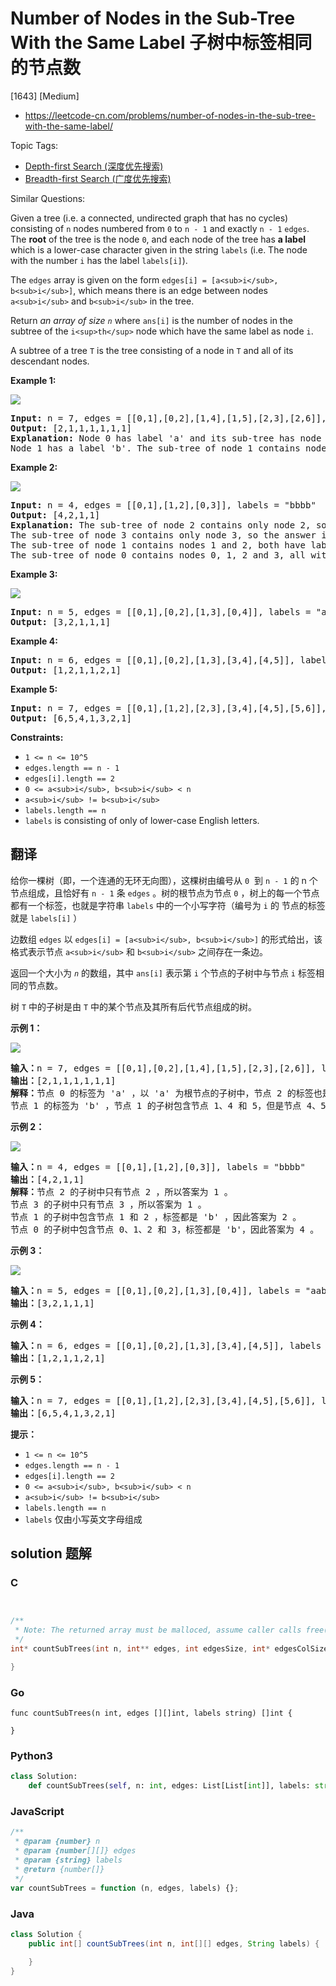 # Number of Nodes in the Sub-Tree With the Same Label 子树中标签相同的节点数

[1643] [Medium]

- https://leetcode-cn.com/problems/number-of-nodes-in-the-sub-tree-with-the-same-label/

Topic Tags:

- [Depth-first Search (深度优先搜索)](https://leetcode-cn.com/tag/depth-first-search/)
- [Breadth-first Search (广度优先搜索)](https://leetcode-cn.com/tag/breadth-first-search/)

Similar Questions:

Given a tree (i.e. a connected, undirected graph that has no cycles) consisting of `n` nodes numbered from `0` to `n - 1` and exactly `n - 1` `edges`. The **root** of the tree is the node `0`, and each node of the tree has **a label** which is a lower-case character given in the string `labels` (i.e. The node with the number `i` has the label `labels[i]`).

The `edges` array is given on the form `edges[i] = [a<sub>i</sub>, b<sub>i</sub>]`, which means there is an edge between nodes `a<sub>i</sub>` and `b<sub>i</sub>` in the tree.

Return _an array of size `n`_ where `ans[i]` is the number of nodes in the subtree of the `i<sup>th</sup>` node which have the same label as node `i`.

A subtree of a tree `T` is the tree consisting of a node in `T` and all of its descendant nodes.

**Example 1:**

![](https://assets.leetcode.com/uploads/2020/07/01/q3e1.jpg)

<pre><strong>Input:</strong> n = 7, edges = [[0,1],[0,2],[1,4],[1,5],[2,3],[2,6]], labels = "abaedcd"
<strong>Output:</strong> [2,1,1,1,1,1,1]
<strong>Explanation:</strong> Node 0 has label 'a' and its sub-tree has node 2 with label 'a' as well, thus the answer is 2. Notice that any node is part of its sub-tree.
Node 1 has a label 'b'. The sub-tree of node 1 contains nodes 1,4 and 5, as nodes 4 and 5 have different labels than node 1, the answer is just 1 (the node itself).
</pre>

**Example 2:**

![](https://assets.leetcode.com/uploads/2020/07/01/q3e2.jpg)

<pre><strong>Input:</strong> n = 4, edges = [[0,1],[1,2],[0,3]], labels = "bbbb"
<strong>Output:</strong> [4,2,1,1]
<strong>Explanation:</strong> The sub-tree of node 2 contains only node 2, so the answer is 1.
The sub-tree of node 3 contains only node 3, so the answer is 1.
The sub-tree of node 1 contains nodes 1 and 2, both have label 'b', thus the answer is 2.
The sub-tree of node 0 contains nodes 0, 1, 2 and 3, all with label 'b', thus the answer is 4.
</pre>

**Example 3:**

![](https://assets.leetcode.com/uploads/2020/07/01/q3e3.jpg)

<pre><strong>Input:</strong> n = 5, edges = [[0,1],[0,2],[1,3],[0,4]], labels = "aabab"
<strong>Output:</strong> [3,2,1,1,1]
</pre>

**Example 4:**

<pre><strong>Input:</strong> n = 6, edges = [[0,1],[0,2],[1,3],[3,4],[4,5]], labels = "cbabaa"
<strong>Output:</strong> [1,2,1,1,2,1]
</pre>

**Example 5:**

<pre><strong>Input:</strong> n = 7, edges = [[0,1],[1,2],[2,3],[3,4],[4,5],[5,6]], labels = "aaabaaa"
<strong>Output:</strong> [6,5,4,1,3,2,1]
</pre>

**Constraints:**

- `1 <= n <= 10^5`
- `edges.length == n - 1`
- `edges[i].length == 2`
- `0 <= a<sub>i</sub>, b<sub>i</sub> < n`
- `a<sub>i</sub> != b<sub>i</sub>`
- `labels.length == n`
- `labels` is consisting of only of lower-case English letters.

## 翻译

给你一棵树（即，一个连通的无环无向图），这棵树由编号从 `0`  到 `n - 1` 的 n 个节点组成，且恰好有 `n - 1` 条 `edges` 。树的根节点为节点 `0` ，树上的每一个节点都有一个标签，也就是字符串 `labels` 中的一个小写字符（编号为 `i` 的 节点的标签就是 `labels[i]` ）

边数组 `edges` 以 `edges[i] = [a<sub>i</sub>, b<sub>i</sub>]` 的形式给出，该格式表示节点 `a<sub>i</sub>` 和 `b<sub>i</sub>` 之间存在一条边。

返回一个大小为 _`n`_ 的数组，其中 `ans[i]` 表示第 `i` 个节点的子树中与节点 `i` 标签相同的节点数。

树 `T` 中的子树是由 `T` 中的某个节点及其所有后代节点组成的树。

**示例 1：**

![](https://assets.leetcode-cn.com/aliyun-lc-upload/uploads/2020/07/19/q3e1.jpg)

<pre><strong>输入：</strong>n = 7, edges = [[0,1],[0,2],[1,4],[1,5],[2,3],[2,6]], labels = "abaedcd"
<strong>输出：</strong>[2,1,1,1,1,1,1]
<strong>解释：</strong>节点 0 的标签为 'a' ，以 'a' 为根节点的子树中，节点 2 的标签也是 'a' ，因此答案为 2 。注意树中的每个节点都是这棵子树的一部分。
节点 1 的标签为 'b' ，节点 1 的子树包含节点 1、4 和 5，但是节点 4、5 的标签与节点 1 不同，故而答案为 1（即，该节点本身）。
</pre>

**示例 2：**

![](https://assets.leetcode-cn.com/aliyun-lc-upload/uploads/2020/07/19/q3e2.jpg)

<pre><strong>输入：</strong>n = 4, edges = [[0,1],[1,2],[0,3]], labels = "bbbb"
<strong>输出：</strong>[4,2,1,1]
<strong>解释：</strong>节点 2 的子树中只有节点 2 ，所以答案为 1 。
节点 3 的子树中只有节点 3 ，所以答案为 1 。
节点 1 的子树中包含节点 1 和 2 ，标签都是 'b' ，因此答案为 2 。
节点 0 的子树中包含节点 0、1、2 和 3，标签都是 'b'，因此答案为 4 。
</pre>

**示例 3：**

![](https://assets.leetcode-cn.com/aliyun-lc-upload/uploads/2020/07/19/q3e3.jpg)

<pre><strong>输入：</strong>n = 5, edges = [[0,1],[0,2],[1,3],[0,4]], labels = "aabab"
<strong>输出：</strong>[3,2,1,1,1]
</pre>

**示例 4：**

<pre><strong>输入：</strong>n = 6, edges = [[0,1],[0,2],[1,3],[3,4],[4,5]], labels = "cbabaa"
<strong>输出：</strong>[1,2,1,1,2,1]
</pre>

**示例 5：**

<pre><strong>输入：</strong>n = 7, edges = [[0,1],[1,2],[2,3],[3,4],[4,5],[5,6]], labels = "aaabaaa"
<strong>输出：</strong>[6,5,4,1,3,2,1]
</pre>

**提示：**

- `1 <= n <= 10^5`
- `edges.length == n - 1`
- `edges[i].length == 2`
- `0 <= a<sub>i</sub>, b<sub>i</sub> < n`
- `a<sub>i</sub> != b<sub>i</sub>`
- `labels.length == n`
- `labels` 仅由小写英文字母组成

## solution 题解

### C

```c


/**
 * Note: The returned array must be malloced, assume caller calls free().
 */
int* countSubTrees(int n, int** edges, int edgesSize, int* edgesColSize, char * labels, int* returnSize){

}
```

### Go

```golang
func countSubTrees(n int, edges [][]int, labels string) []int {

}
```

### Python3

```python
class Solution:
    def countSubTrees(self, n: int, edges: List[List[int]], labels: str) -> List[int]:
```

### JavaScript

```javascript
/**
 * @param {number} n
 * @param {number[][]} edges
 * @param {string} labels
 * @return {number[]}
 */
var countSubTrees = function (n, edges, labels) {};
```

### Java

```java
class Solution {
    public int[] countSubTrees(int n, int[][] edges, String labels) {

    }
}
```

